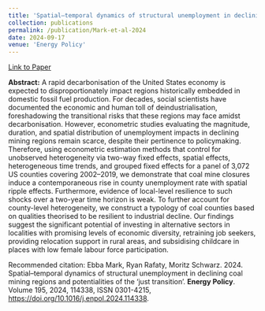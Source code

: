 ```yaml
---
title: 'Spatial–temporal dynamics of structural unemployment in declining coal mining regions and potentialities of the ‘just transition’'
collection: publications
permalink: /publication/Mark-et-al-2024
date: 2024-09-17
venue: 'Energy Policy'
---
```

  
[Link to Paper](https://www.sciencedirect.com/science/article/pii/S0301421524003586)


**Abstract:**
A rapid decarbonisation of the United States economy is expected to disproportionately impact regions historically embedded in domestic fossil fuel production. For decades, social scientists have documented the economic and human toll of deindustrialisation, foreshadowing the transitional risks that these regions may face amidst decarbonisation. However, econometric studies evaluating the magnitude, duration, and spatial distribution of unemployment impacts in declining mining regions remain scarce, despite their pertinence to policymaking. Therefore, using econometric estimation methods that control for unobserved heterogeneity via two-way fixed effects, spatial effects, heterogeneous time trends, and grouped fixed effects for a panel of 3,072 US counties covering 2002–2019, we demonstrate that coal mine closures induce a contemporaneous rise in county unemployment rate with spatial ripple effects. Furthermore, evidence of local-level resilience to such shocks over a two-year time horizon is weak. To further account for county-level heterogeneity, we construct a typology of coal counties based on qualities theorised to be resilient to industrial decline. Our findings suggest the significant potential of investing in alternative sectors in localities with promising levels of economic diversity, retraining job seekers, providing relocation support in rural areas, and subsidising childcare in places with low female labour force participation.

Recommended citation: Ebba Mark, Ryan Rafaty, Moritz Schwarz. 2024. Spatial–temporal dynamics of structural unemployment in declining coal mining regions and potentialities of the ‘just transition’. **Energy Policy**. Volume 195, 2024, 114338, ISSN 0301-4215, https://doi.org/10.1016/j.enpol.2024.114338.
